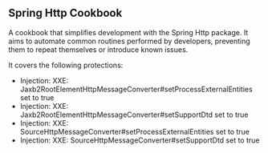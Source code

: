 ## Spring Http Cookbook
A cookbook that simplifies development with the Spring Http package. It aims to automate common routines
performed by developers, preventing them to repeat themselves or introduce known issues.

It covers the following protections:
<ul>
<li>Injection: XXE: Jaxb2RootElementHttpMessageConverter#setProcessExternalEntities set to true</li>
<li>Injection: XXE: Jaxb2RootElementHttpMessageConverter#setSupportDtd set to true</li>
<li>Injection: XXE: SourceHttpMessageConverter#setProcessExternalEntities set to true</li>
<li>Injection: XXE: SourceHttpMessageConverter#setSupportDtd set to true</li>
</ul>
